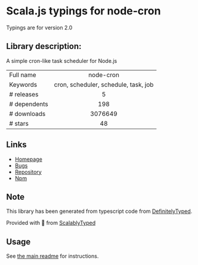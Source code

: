
# Scala.js typings for node-cron

Typings are for version 2.0

## Library description:
A simple cron-like task scheduler for Node.js

|                    |                 |
| ------------------ | :-------------: |
| Full name          | node-cron |
| Keywords           | cron, scheduler, schedule, task, job |
| # releases         | 5 |
| # dependents       | 198 |
| # downloads        | 3076649 |
| # stars            | 48 |

## Links
- [Homepage](https://github.com/merencia/node-cron)
- [Bugs](https://github.com/merencia/node-cron/issues)
- [Repository](https://github.com/merencia/node-cron)
- [Npm](https://www.npmjs.com/package/node-cron)
    


## Note
This library has been generated from typescript code from [DefinitelyTyped](https://definitelytyped.org).

Provided with :purple_heart: from [ScalablyTyped](https://github.com/oyvindberg/ScalablyTyped)

## Usage
See [the main readme](../../readme.md) for instructions.



